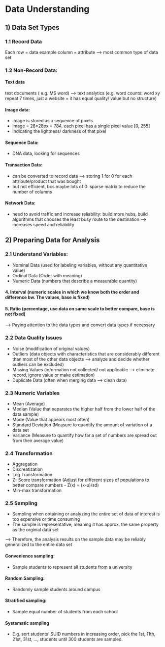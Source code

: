 # Data Understanding

## 1) Data Set Types
	
### 1.1 Record Data
Each row = data example
column = attribute
--> most common type of data set
  
### 1.2 Non-Record Data: 

#### Text data
text documents ( e.g. MS word) --> text analytics (e.g. word counts: word xy repeat 7 times, just a website = it has equal quality/ value but no structure)

#### Image data:
- image is stored as a sequence of pixels
- image = 28*28px = 784, each pixel has a single pixel value [0, 255] 
- indicating the lightness/ darkness of that pixel
	
#### Sequence Data:
- DNA data, looking for sequences 
	
#### Transaction Data:
- can be converted to record data --> storing 1 for 0 for each attribute/product that was bought
- but not efficient, bcs maybe lots of 0: sparse matrix to reduce the number of columns

#### Network Data:
- need to avoid traffic and increase reliability: build more hubs, build algorithms that chooses the least busy route to the destination --> increases speed and reliability
	
 ## 2) Preparing Data for Analysis
	
### 2.1 Understand Variables:
- Nominal Data (used for labeling variables, without any quantitative value)
- Ordinal Data (Order with meaning)
- Numeric Data (numbers that describe a measurable quantity)
#### 4. Interval (numeric scales in which we know both the order and difference bw. The values, base is fixed)
#### 5. Ratio (percentage, use data on same scale to better compare, base is not fixed)

--> Paying attention to the data types and convert data types if necessary
	
### 2.2 Data Quality Issues
- Noise (modification of original values)
- Outliers (data objects with characteristics that are considerably different than most of the other data objects --> analyze and decide whether outliers can be excluded)
- Missing Values (information not collected/ not applicable --> eliminate record, ignore value or make estimation)
- Duplicate Data (often when merging data --> clean data)

### 2.3 Numeric Variables
- Mean (Average)
- Median (Value that separates the higher half from the lower half of the data sample)
- Mode (Value that appears most often)
- Standard Deviation (Measure to quantify the amount of variation of a data set
- Variance (Measure to quantify how far a set of numbers are spread out from their average value)


### 2.4 Transformation
- Aggregation
- Discreatization
- Log Transformation
- Z- Score transformation (Adjust for different sizes of populations to better compare numbers - Z(x) = (x-u)/sd)
- Min-max transformation

### 2.5 Sampling
- Sampling when obtaining or analyzing the entire set of data of interest is too expensive or time consuming
- The sample is representative, meaning it has approx. the same property as the orginial data set

--> Therefore, the analysis results on the sample data may be reliably generalized to the entire data set

#### Convenience sampling: 
- Sample students to represent all students from a university
#### Random Sampling: 
- Randomly sample students around campus
#### Stratified sampling:
- Sample equal number of students from each school 
#### Systematic sampling
- E.g. sort students’ SUID numbers in increasing order, pick the 1st, 11th, 21st, 31st, …, students until 300 students are sampled.


